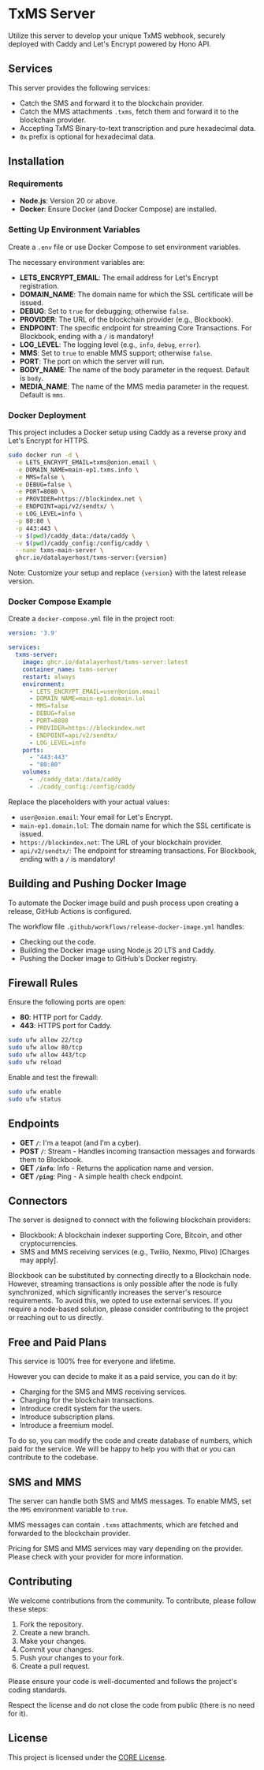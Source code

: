# TxMS Server

Utilize this server to develop your unique TxMS webhook, securely deployed with Caddy and Let's Encrypt powered by Hono API.

## Services

This server provides the following services:

- Catch the SMS and forward it to the blockchain provider.
- Catch the MMS attachments `.txms`, fetch them and forward it to the blockchain provider.
- Accepting TxMS Binary-to-text transcription and pure hexadecimal data.
- `0x` prefix is optional for hexadecimal data.

## Installation

### Requirements

- **Node.js**: Version 20 or above.
- **Docker**: Ensure Docker (and Docker Compose) are installed.

### Setting Up Environment Variables

Create a `.env` file or use Docker Compose to set environment variables.

The necessary environment variables are:

- **LETS_ENCRYPT_EMAIL**: The email address for Let's Encrypt registration.
- **DOMAIN_NAME**: The domain name for which the SSL certificate will be issued.
- **DEBUG**: Set to `true` for debugging; otherwise `false`.
- **PROVIDER**: The URL of the blockchain provider (e.g., Blockbook).
- **ENDPOINT**: The specific endpoint for streaming Core Transactions. For Blockbook, ending with a `/` is mandatory!
- **LOG_LEVEL**: The logging level (e.g., `info`, `debug`, `error`).
- **MMS**: Set to `true` to enable MMS support; otherwise `false`.
- **PORT**: The port on which the server will run.
- **BODY_NAME**: The name of the body parameter in the request. Default is `body`.
- **MEDIA_NAME**: The name of the MMS media parameter in the request. Default is `mms`.

### Docker Deployment

This project includes a Docker setup using Caddy as a reverse proxy and Let's Encrypt for HTTPS.

```bash
sudo docker run -d \
  -e LETS_ENCRYPT_EMAIL=txms@onion.email \
  -e DOMAIN_NAME=main-ep1.txms.info \
  -e MMS=false \
  -e DEBUG=false \
  -e PORT=8080 \
  -e PROVIDER=https://blockindex.net \
  -e ENDPOINT=api/v2/sendtx/ \
  -e LOG_LEVEL=info \
  -p 80:80 \
  -p 443:443 \
  -v $(pwd)/caddy_data:/data/caddy \
  -v $(pwd)/caddy_config:/config/caddy \
  --name txms-main-server \
  ghcr.io/datalayerhost/txms-server:{version}
```

Note: Customize your setup and replace `{version}` with the latest release version.

### Docker Compose Example

Create a `docker-compose.yml` file in the project root:

```yaml
version: '3.9'

services:
  txms-server:
    image: ghcr.io/datalayerhost/txms-server:latest
    container_name: txms-server
    restart: always
    environment:
      - LETS_ENCRYPT_EMAIL=user@onion.email
      - DOMAIN_NAME=main-ep1.domain.lol
      - MMS=false
      - DEBUG=false
      - PORT=8080
      - PROVIDER=https://blockindex.net
      - ENDPOINT=api/v2/sendtx/
      - LOG_LEVEL=info
    ports:
      - "443:443"
      - "80:80"
    volumes:
      - ./caddy_data:/data/caddy
      - ./caddy_config:/config/caddy
```

Replace the placeholders with your actual values:

- `user@onion.email`: Your email for Let's Encrypt.
- `main-ep1.domain.lol`: The domain name for which the SSL certificate is issued.
- `https://blockindex.net`: The URL of your blockchain provider.
- `api/v2/sendtx/`: The endpoint for streaming transactions. For Blockbook, ending with a `/` is mandatory!

## Building and Pushing Docker Image

To automate the Docker image build and push process upon creating a release, GitHub Actions is configured.

The workflow file `.github/workflows/release-docker-image.yml` handles:

- Checking out the code.
- Building the Docker image using Node.js 20 LTS and Caddy.
- Pushing the Docker image to GitHub's Docker registry.

## Firewall Rules

Ensure the following ports are open:

- **80**: HTTP port for Caddy.
- **443**: HTTPS port for Caddy.

```bash
sudo ufw allow 22/tcp
sudo ufw allow 80/tcp
sudo ufw allow 443/tcp
sudo ufw reload
```

Enable and test the firewall:

```bash
sudo ufw enable
sudo ufw status
```

## Endpoints

- **GET `/`**: I'm a teapot (and I'm a cyber).
- **POST `/`**: Stream - Handles incoming transaction messages and forwards them to Blockbook.
- **GET `/info`**: Info - Returns the application name and version.
- **GET `/ping`**: Ping - A simple health check endpoint.

## Connectors

The server is designed to connect with the following blockchain providers:

- Blockbook: A blockchain indexer supporting Core, Bitcoin, and other cryptocurrencies.
- SMS and MMS receiving services (e.g., Twilio, Nexmo, Plivo) [Charges may apply].

Blockbook can be substituted by connecting directly to a Blockchain node. However, streaming transactions is only possible after the node is fully synchronized, which significantly increases the server's resource requirements. To avoid this, we opted to use external services. If you require a node-based solution, please consider contributing to the project or reaching out to us directly.

## Free and Paid Plans

This service is 100% free for everyone and lifetime.

However you can decide to make it as a paid service, you can do it by:

- Charging for the SMS and MMS receiving services.
- Charging for the blockchain transactions.
- Introduce credit system for the users.
- Introduce subscription plans.
- Introduce a freemium model.

To do so, you can modify the code and create database of numbers, which paid for the service. We will be happy to help you with that or you can contribute to the codebase.

## SMS and MMS

The server can handle both SMS and MMS messages. To enable MMS, set the `MMS` environment variable to `true`.

MMS messages can contain `.txms` attachments, which are fetched and forwarded to the blockchain provider.

Pricing for SMS and MMS services may vary depending on the provider. Please check with your provider for more information.

## Contributing

We welcome contributions from the community. To contribute, please follow these steps:

1. Fork the repository.
2. Create a new branch.
3. Make your changes.
4. Commit your changes.
5. Push your changes to your fork.
6. Create a pull request.

Please ensure your code is well-documented and follows the project's coding standards.

Respect the license and do not close the code from public (there is no need for it).

## License

This project is licensed under the [CORE License](LICENSE).
